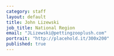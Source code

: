 ```yaml
---
category: staff
layout: default
title: John Lizewski
job_title: National Region
email: "JLizewski@pettingzooplush.com"
portrait: "http://placehold.it/300x200"
published: true
---
```


